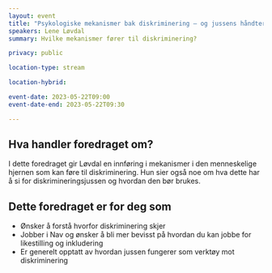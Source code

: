 ```yaml
---
layout: event
title: "Psykologiske mekanismer bak diskriminering – og jussens håndtering av dem"
speakers: Lene Løvdal
summary: Hvilke mekanismer fører til diskriminering?

privacy: public

location-type: stream

location-hybrid:

event-date: 2023-05-22T09:00
event-date-end: 2023-05-22T09:30

---
```

## Hva handler foredraget om?
I dette foredraget gir Løvdal en innføring i mekanismer i den menneskelige hjernen som kan føre til diskriminering. Hun sier også noe om hva dette har å si for diskrimineringsjussen og hvordan den bør brukes.

## Dette foredraget er for deg som
- Ønsker å forstå hvorfor diskriminering skjer 
- Jobber i Nav og ønsker å bli mer bevisst på hvordan du kan jobbe for likestilling og inkludering
- Er generelt opptatt av hvordan jussen fungerer som verktøy mot diskriminering

